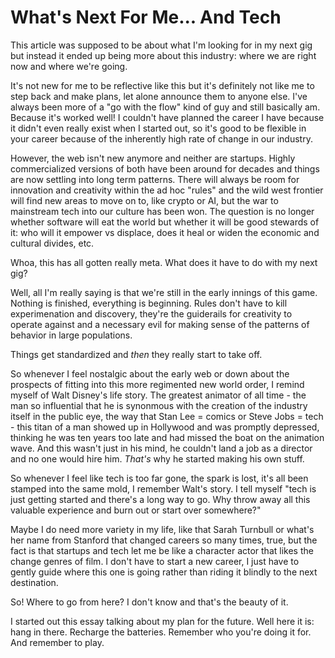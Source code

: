 # What's Next For Me... And Tech

This article was supposed to be about what I'm looking for in my next gig but instead it ended up being more about this industry: where we are right now and where we're going.

It's not new for me to be reflective like this but it's definitely not like me to step back and make plans, let alone announce them to anyone else. I've always been more of a "go with the flow" kind of guy and still basically am. Because it's worked well! I couldn't have planned the career I have because it didn't even really exist when I started out, so it's good to be flexible in your career because of the inherently high rate of change in our industry.

However, the web isn't new anymore and neither are startups. Highly commercialized versions of both have been around for decades and things are now settling into long term patterns. There will always be room for innovation and creativity within the ad hoc "rules" and the wild west frontier will find new areas to move on to, like crypto or AI, but the war to mainstream tech into our culture has been won. The question is no longer whether software will eat the world but whether it will be good stewards of it: who will it empower vs displace, does it heal or widen the economic and cultural divides, etc.

Whoa, this has all gotten really meta. What does it have to do with my next gig?

Well, all I'm really saying is that we're still in the early innings of this game. Nothing is finished, everything is beginning. Rules don't have to kill experimenation and discovery, they're the guiderails for creativity to operate against and a necessary evil for making sense of the patterns of behavior in large populations.

Things get standardized and *then* they really start to take off.

So whenever I feel nostalgic about the early web or down about the prospects of fitting into this more regimented new world order, I remind myself of Walt Disney's life story. The greatest animator of all time - the man so influential that he is synonmous with the creation of the industry itself in the public eye, the way that Stan Lee = comics or Steve Jobs = tech - this titan of a man showed up in Hollywood and was promptly depressed, thinking he was ten years too late and had missed the boat on the animation wave. And this wasn't just in his mind, he couldn't land a job as a director and no one would hire him. *That's* why he started making his own stuff.

So whenever I feel like tech is too far gone, the spark is lost, it's all been stamped into the same mold, I remember Walt's story. I tell myself "tech is just getting started and there's a long way to go. Why throw away all this valuable experience and burn out or start over somewhere?"

Maybe I do need more variety in my life, like that Sarah Turnbull or what's her name from Stanford that changed careers so many times, true, but the fact is that startups and tech let me be like a character actor that likes the change genres of film. I don't have to start a new career, I just have to gently guide where this one is going rather than riding it blindly to the next destination.

So! Where to go from here? I don't know and that's the beauty of it.

I started out this essay talking about my plan for the future. Well here it is: hang in there. Recharge the batteries. Remember who you're doing it for. And remember to play.